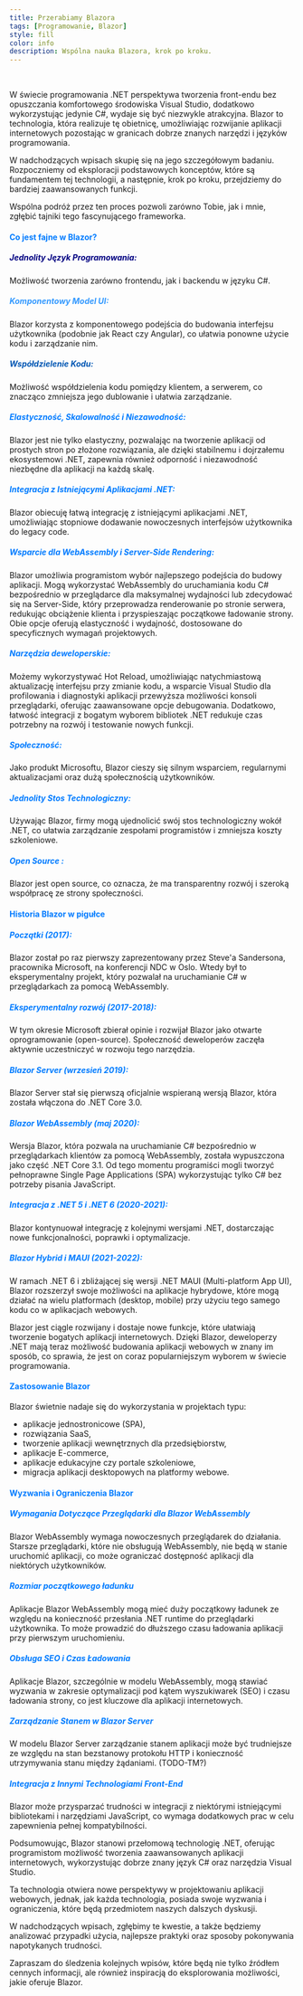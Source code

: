 ```yaml
---
title: Przerabiamy Blazora
tags: [Programowanie, Blazor]
style: fill
color: info 
description: Wspólna nauka Blazora, krok po kroku.
---
```

<br>

W świecie programowania .NET perspektywa tworzenia front-endu bez opuszczania komfortowego środowiska Visual Studio, dodatkowo wykorzystując jedynie C#, wydaje się być niezwykle atrakcyjna.
Blazor to technologia, która realizuje tę obietnicę, umożliwiając rozwijanie aplikacji internetowych pozostając w granicach dobrze znanych narzędzi i języków programowania.

W nadchodzących wpisach skupię się na jego szczegółowym badaniu. 
Rozpoczniemy od eksploracji podstawowych konceptów, które są fundamentem tej technologii, a następnie, krok po kroku, przejdziemy do bardziej zaawansowanych funkcji.

Wspólna podróż przez ten proces pozwoli zarówno Tobie, jak i mnie, zgłębić tajniki tego fascynującego frameworka.

<h4 style="color:#007bff"><b>Co jest fajne w Blazor?</b></h4> 

<h5 style="color:#000080">Jednolity Język Programowania:</h5> 
Możliwość tworzenia zarówno frontendu, jak i backendu w języku C#.

<h5 style="color:#3399ff">Komponentowy Model UI:</h5> 
Blazor korzysta z komponentowego podejścia do budowania interfejsu użytkownika (podobnie jak React czy Angular), co ułatwia ponowne użycie kodu i zarządzanie nim.

<h5 style="color:#0056b3">Współdzielenie Kodu:</h5> 
Możliwość współdzielenia kodu pomiędzy klientem, a serwerem, co znacząco zmniejsza jego dublowanie i ułatwia zarządzanie.

<h5 style="color:#007bff">Elastyczność, Skalowalność i Niezawodność:</h5> 
Blazor jest nie tylko elastyczny, pozwalając na tworzenie aplikacji od prostych stron po złożone rozwiązania, ale dzięki stabilnemu i dojrzałemu ekosystemowi .NET, zapewnia również odporność i niezawodność niezbędne dla aplikacji na każdą skalę.

<h5 style="color:#007bff">Integracja z Istniejącymi Aplikacjami .NET:</h5> 
Blazor obiecuję łatwą integrację z istniejącymi aplikacjami .NET, umożliwiając stopniowe dodawanie nowoczesnych interfejsów użytkownika do legacy code.

<h5 style="color:#007bff">Wsparcie dla WebAssembly i Server-Side Rendering:</h5> 
Blazor umożliwia programistom wybór najlepszego podejścia do budowy aplikacji.  
Mogą wykorzystać WebAssembly do uruchamiania kodu C# bezpośrednio w przeglądarce dla maksymalnej wydajności lub zdecydować się na Server-Side, który przeprowadza renderowanie po stronie serwera, redukując obciążenie klienta i przyspieszając początkowe ładowanie strony. 
Obie opcje oferują elastyczność i wydajność, dostosowane do specyficznych wymagań projektowych.

<h5 style="color:#007bff">Narzędzia deweloperskie:</h5> 
Możemy wykorzystywać Hot Reload, umożliwiając natychmiastową aktualizację interfejsu przy zmianie kodu, a wsparcie Visual Studio dla profilowania i diagnostyki aplikacji przewyższa możliwości konsoli przeglądarki, oferując zaawansowane opcje debugowania. Dodatkowo, łatwość integracji z bogatym wyborem bibliotek .NET redukuje czas potrzebny na rozwój i testowanie nowych funkcji.

<h5 style="color:#007bff">Społeczność:</h5>  
Jako produkt Microsoftu, Blazor cieszy się silnym wsparciem, regularnymi aktualizacjami oraz dużą społecznością użytkowników.

<h5 style="color:#007bff">Jednolity Stos Technologiczny:</h5> 
Używając Blazor, firmy mogą ujednolicić swój stos technologiczny wokół .NET, co ułatwia zarządzanie zespołami programistów i zmniejsza koszty szkoleniowe.

<h5 style="color:#007bff">Open Source :</h5> 
Blazor jest open source, co oznacza, że ma transparentny rozwój i szeroką współpracę ze strony społeczności.

<h4 style="color:#007bff"><b>Historia Blazor w pigułce</b></h4> 

<h5 style="color:#007bff">Początki (2017):</h5>  
Blazor został po raz pierwszy zaprezentowany przez Steve'a Sandersona, pracownika Microsoft, na konferencji NDC w Oslo. Wtedy był to eksperymentalny projekt, który pozwalał na uruchamianie C# w przeglądarkach za pomocą WebAssembly.

<h5 style="color:#007bff">Eksperymentalny rozwój (2017-2018):</h5>   
W tym okresie Microsoft zbierał opinie i rozwijał Blazor jako otwarte oprogramowanie (open-source). Społeczność deweloperów zaczęła aktywnie uczestniczyć w rozwoju tego narzędzia.

<h5 style="color:#007bff">Blazor Server (wrzesień 2019):</h5>   
Blazor Server stał się pierwszą oficjalnie wspieraną wersją Blazor, która została włączona do .NET Core 3.0. 

<h5 style="color:#007bff">Blazor WebAssembly (maj 2020):</h5>   
Wersja Blazor, która pozwala na uruchamianie C# bezpośrednio w przeglądarkach klientów za pomocą WebAssembly, została wypuszczona jako część .NET Core 3.1. Od tego momentu programiści mogli tworzyć pełnoprawne Single Page Applications (SPA) wykorzystując tylko C# bez potrzeby pisania JavaScript.

<h5 style="color:#007bff">Integracja z .NET 5 i .NET 6 (2020-2021): </h5>  
Blazor kontynuował integrację z kolejnymi wersjami .NET, dostarczając nowe funkcjonalności, poprawki i optymalizacje.

<h5 style="color:#007bff">Blazor Hybrid i MAUI (2021-2022):</h5>   
W ramach .NET 6 i zbliżającej się wersji .NET MAUI (Multi-platform App UI), Blazor rozszerzył swoje możliwości na aplikacje hybrydowe, które mogą działać na wielu platformach (desktop, mobile) przy użyciu tego samego kodu co w aplikacjach webowych.

Blazor jest ciągle rozwijany i dostaje nowe funkcje, które ułatwiają tworzenie bogatych aplikacji internetowych. Dzięki Blazor, deweloperzy .NET mają teraz możliwość budowania aplikacji webowych w znany im sposób, co sprawia, że jest on coraz popularniejszym wyborem w świecie programowania.

<h4 style="color:#007bff"><b>Zastosowanie Blazor</b></h4> 

Blazor świetnie nadaje się do wykorzystania w projektach typu:
* aplikacje jednostronicowe (SPA),
* rozwiązania SaaS,
* tworzenie aplikacji wewnętrznych dla przedsiębiorstw,
* aplikacje E-commerce,
* aplikacje edukacyjne czy portale szkoleniowe,
* migracja aplikacji desktopowych na platformy webowe.

<h4 style="color:#007bff"><b>Wyzwania i Ograniczenia Blazor</b></h4> 

<h5 style="color:#007bff">Wymagania Dotyczące Przeglądarki dla Blazor WebAssembly</h5>  
Blazor WebAssembly wymaga nowoczesnych przeglądarek do działania. Starsze przeglądarki, które nie obsługują WebAssembly, nie będą w stanie uruchomić aplikacji, co może ograniczać dostępność aplikacji dla niektórych użytkowników.

<h5 style="color:#007bff">Rozmiar początkowego ładunku</h5>  
Aplikacje Blazor WebAssembly mogą mieć duży początkowy ładunek ze względu na konieczność przesłania .NET runtime do przeglądarki użytkownika. To może prowadzić do dłuższego czasu ładowania aplikacji przy pierwszym uruchomieniu.

<h5 style="color:#007bff">Obsługa SEO i Czas Ładowania</h5>  
Aplikacje Blazor, szczególnie w modelu WebAssembly, mogą stawiać wyzwania w zakresie optymalizacji pod kątem wyszukiwarek (SEO) i czasu ładowania strony, co jest kluczowe dla aplikacji internetowych.

<h5 style="color:#007bff">Zarządzanie Stanem w Blazor Server</h5>  
W modelu Blazor Server zarządzanie stanem aplikacji może być trudniejsze ze względu na stan bezstanowy protokołu HTTP i konieczność utrzymywania stanu między żądaniami. (TODO-TM?)

<h5 style="color:#007bff">Integracja z Innymi Technologiami Front-End </h5>  


Blazor może przysparzać trudności w integracji z niektórymi istniejącymi bibliotekami i narzędziami JavaScript, co wymaga dodatkowych prac w celu zapewnienia pełnej kompatybilności.


Podsumowując, Blazor stanowi przełomową technologię .NET, oferując programistom możliwość tworzenia zaawansowanych aplikacji internetowych, wykorzystując dobrze znany język C# oraz narzędzia Visual Studio.

Ta technologia otwiera nowe perspektywy w projektowaniu aplikacji webowych, jednak, jak każda technologia, posiada swoje wyzwania i ograniczenia, które będą przedmiotem naszych dalszych dyskusji. 

W nadchodzących wpisach, zgłębimy te kwestie, a także będziemy analizować przypadki użycia, najlepsze praktyki oraz sposoby pokonywania napotykanych trudności.

Zapraszam do śledzenia kolejnych wpisów, które będą nie tylko źródłem cennych informacji, ale również inspiracją do eksplorowania możliwości, jakie oferuje Blazor.